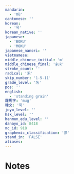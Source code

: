 ```yaml
---
mandarin:
  - 'mù'
cantonese: ''
korean:
  - '목'
korean_native: ''
japanese:
  - 'BOKU'
  - 'MOKU'
japanese_nanori: ''
vietnamese:
middle_chinese_initial: 'm'
middle_chinese_final: 'ɨuk'
stroke_count: ''
radical: '禾'
skip_number: '1-5-11'
grade_level: '名'
pos: ''
english:
  - 'standing grain'
羅馬字: 'mug'
韓文: '묵'
joyo_level: ''
hsk_level: ''
hanmun_edu_level: ''
danayo_id: 8418
mc_id: 918
graphemic_classification: '㣎'
stand_in: 'FALSE'
aliases:
---
```


# Notes
